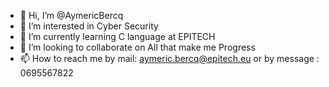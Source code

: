- 👋 Hi, I’m @AymericBercq
- 👀 I’m interested in Cyber Security
- 🌱 I’m currently learning C language at EPITECH
- 💞️ I’m looking to collaborate on All that make me Progress
- 📫 How to reach me by mail: aymeric.bercq@epitech.eu or by message : 0695567822

<!---
AymericBercq/AymericBercq is a ✨ special ✨ repository because its `README.md` (this file) appears on your GitHub profile.
You can click the Preview link to take a look at your changes.
--->

